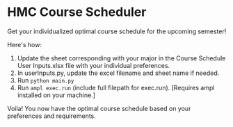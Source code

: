 # HMC Course Scheduler

Get your individualized optimal course schedule for the upcoming semester!

Here's how:

1. Update the sheet corresponding with your major in the Course Schedule User Inputs.xlsx file with your individual preferences.
2. In userInputs.py, update the excel filename and sheet name if needed.
3. Run `python main.py`
4. Run `ampl exec.run` (include full filepath for exec.run). [Requires ampl installed on your machine.]

Voila! You now have the optimal course schedule based on your preferences and requirements.
